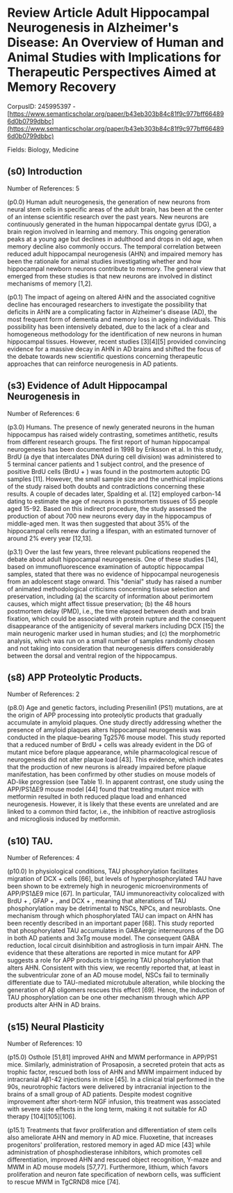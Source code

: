 # Review Article Adult Hippocampal Neurogenesis in Alzheimer's Disease: An Overview of Human and Animal Studies with Implications for Therapeutic Perspectives Aimed at Memory Recovery

CorpusID: 245995397 - [https://www.semanticscholar.org/paper/b43eb303b84c81f9c977bff664896d0b0799dbbc](https://www.semanticscholar.org/paper/b43eb303b84c81f9c977bff664896d0b0799dbbc)

Fields: Biology, Medicine

## (s0) Introduction
Number of References: 5

(p0.0) Human adult neurogenesis, the generation of new neurons from neural stem cells in specific areas of the adult brain, has been at the center of an intense scientific research over the past years. New neurons are continuously generated in the human hippocampal dentate gyrus (DG), a brain region involved in learning and memory. This ongoing generation peaks at a young age but declines in adulthood and drops in old age, when memory decline also commonly occurs. The temporal correlation between reduced adult hippocampal neurogenesis (AHN) and impaired memory has been the rationale for animal studies investigating whether and how hippocampal newborn neurons contribute to memory. The general view that emerged from these studies is that new neurons are involved in distinct mechanisms of memory [1,2].

(p0.1) The impact of ageing on altered AHN and the associated cognitive decline has encouraged researchers to investigate the possibility that deficits in AHN are a complicating factor in Alzheimer's disease (AD), the most frequent form of dementia and memory loss in ageing individuals. This possibility has been intensively debated, due to the lack of a clear and homogeneous methodology for the identification of new neurons in human hippocampal tissues. However, recent studies [3][4][5] provided convincing evidence for a massive decay in AHN in AD brains and shifted the focus of the debate towards new scientific questions concerning therapeutic approaches that can reinforce neurogenesis in AD patients.
## (s3) Evidence of Adult Hippocampal Neurogenesis in
Number of References: 6

(p3.0) Humans. The presence of newly generated neurons in the human hippocampus has raised widely contrasting, sometimes antithetic, results from different research groups. The first report of human hippocampal neurogenesis has been documented in 1998 by Eriksson et al. In this study, BrdU (a dye that intercalates DNA during cell division) was administered to 5 terminal cancer patients and 1 subject control, and the presence of positive BrdU cells (BrdU + ) was found in the postmortem autoptic DG samples [11]. However, the small sample size and the unethical implications of the study raised both doubts and contradictions concerning these results. A couple of decades later, Spalding et al. [12] employed carbon-14 dating to estimate the age of neurons in postmortem tissues of 55 people aged 15-92. Based on this indirect procedure, the study assessed the production of about 700 new neurons every day in the hippocampus of middle-aged men. It was then suggested that about 35% of the hippocampal cells renew during a lifespan, with an estimated turnover of around 2% every year [12,13].

(p3.1) Over the last few years, three relevant publications reopened the debate about adult hippocampal neurogenesis. One of these studies [14], based on immunofluorescence examination of autoptic hippocampal samples, stated that there was no evidence of hippocampal neurogenesis from an adolescent stage onward. This "denial" study has raised a number of animated methodological criticisms concerning tissue selection and preservation, including (a) the scarcity of information about perimortem causes, which might affect tissue preservation; (b) the 48 hours postmortem delay (PMD), i.e., the time elapsed between death and brain fixation, which could be associated with protein rupture and the consequent disappearance of the antigenicity of several markers including DCX [15] the main neurogenic marker used in human studies; and (c) the morphometric analysis, which was run on a small number of samples randomly chosen and not taking into consideration that neurogenesis differs considerably between the dorsal and ventral region of the hippocampus.
## (s8) APP Proteolytic Products.
Number of References: 2

(p8.0) Age and genetic factors, including Presenilin1 (PS1) mutations, are at the origin of APP processing into proteolytic products that gradually accumulate in amyloid plaques. One study directly addressing whether the presence of amyloid plaques alters hippocampal neurogenesis was conducted in the plaque-bearing Tg2576 mouse model. This study reported that a reduced number of BrdU + cells was already evident in the DG of mutant mice before plaque appearance, while pharmacological rescue of neurogenesis did not alter plaque load [43]. This evidence, which indicates that the production of new neurons is already impaired before plaque manifestation, has been confirmed by other studies on mouse models of AD-like progression (see Table 1). In apparent contrast, one study using the APP/PS1ΔΕ9 mouse model [44] found that treating mutant mice with metformin resulted in both reduced plaque load and enhanced neurogenesis. However, it is likely that these events are unrelated and are linked to a common third factor, i.e., the inhibition of reactive astrogliosis and microgliosis induced by metformin.
## (s10) TAU.
Number of References: 4

(p10.0) In physiological conditions, TAU phosphorylation facilitates migration of DCX + cells [66], but levels of hyperphosphorylated TAU have been shown to be extremely high in neurogenic microenvironments of APP/PS1ΔΕ9 mice [67]. In particular, TAU immunoreactivity colocalized with BrdU + , GFAP + , and DCX + , meaning that alterations of TAU phosphorylation may be detrimental to NSCs, NPCs, and neuroblasts. One mechanism through which phosphorylated TAU can impact on AHN has been recently described in an important paper [68]. This study reported that phosphorylated TAU accumulates in GABAergic interneurons of the DG in both AD patients and 3xTg mouse model. The consequent GABA reduction, local circuit disinhibition and astrogliosis in turn impair AHN. The evidence that these alterations are reported in mice mutant for APP suggests a role for APP products in triggering TAU phosphorylation that alters AHN. Consistent with this view, we recently reported that, at least in the subventricular zone of an AD mouse model, NSCs fail to terminally differentiate due to TAU-mediated microtubule alteration, while blocking the generation of Aβ oligomers rescues this effect [69]. Hence, the induction of TAU phosphorylation can be one other mechanism through which APP products alter AHN in AD brains.
## (s15) Neural Plasticity
Number of References: 10

(p15.0) Osthole [51,81] improved AHN and MWM performance in APP/PS1 mice. Similarly, administration of Prosaposin, a secreted protein that acts as trophic factor, rescued both loss of AHN and MWM impairment induced by intracranial Aβ1-42 injections in mice [45]. In a clinical trial performed in the 90s, neurotrophic factors were delivered by intracranial injection to the brains of a small group of AD patients. Despite modest cognitive improvement after short-term NGF infusion, this treatment was associated with severe side effects in the long term, making it not suitable for AD therapy [104][105][106].

(p15.1) Treatments that favor proliferation and differentiation of stem cells also ameliorate AHN and memory in AD mice. Fluoxetine, that increases progenitors' proliferation, restored memory in aged AD mice [43] while administration of phosphodiesterase inhibitors, which promotes cell differentiation, improved AHN and rescued object recognition, Y-maze and MWM in AD mouse models [57,77]. Furthermore, lithium, which favors proliferation and neuron fate specification of newborn cells, was sufficient to rescue MWM in TgCRND8 mice [74].
